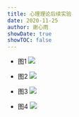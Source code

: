 ```yaml
---
title: 心理理论后续实验
date: 2020-11-25
author: 谢心雨
showDate: true
showTOC: false
---
```


- 图1
![](../Supporting_Information/2020-11-25-A10.png)

- 图2
![](../Supporting_Information/2020-11-25-A25.png)

- 图3
![](../Supporting_Information/2020-11-25-A41.png)

- 图4
![](../Supporting_Information/2020-11-25-A50.png)
